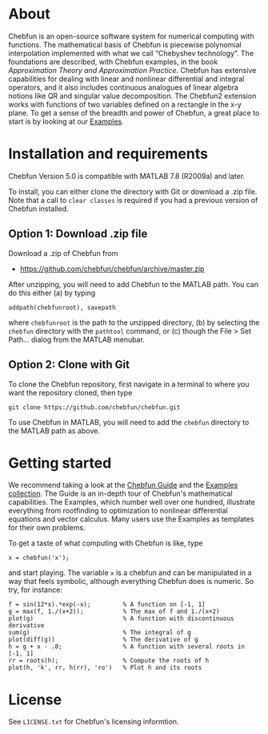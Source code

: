 About
=====

Chebfun is an open-source software system for numerical computing with
functions. The mathematical basis of Chebfun is piecewise polynomial
interpolation implemented with what we call “Chebyshev technology”. The
foundations are described, with Chebfun examples, in the book _Approximation
Theory and Approximation Practice_. Chebfun has extensive capabilities for
dealing with linear and nonlinear differential and integral operators, and it
also includes continuous analogues of linear algebra notions like QR and
singular value decomposition. The Chebfun2 extension works with functions of
two variables defined on a rectangle in the x-y plane. To get a sense of the
breadth and power of Chebfun, a great place to start is by looking at our
[Examples][1].


Installation and requirements
=============================

Chebfun Version 5.0 is compatible with MATLAB 7.8 (R2009a) and later.

To install, you can either clone the directory with Git or download a .zip
file. Note that a call to `clear classes` is required if you had a previous
version of Chebfun installed.

## Option 1: Download .zip file

Download a .zip of Chebfun from

- https://github.com/chebfun/chebfun/archive/master.zip

After unzipping, you will need to add Chebfun to the MATLAB path. You can do
this either (a) by typing
```
addpath(chebfunroot), savepath
```
where `chebfunroot` is the path to the unzipped directory, (b) by selecting the
`chebfun` directory with the `pathtool` command, or (c) though the File > Set
Path... dialog from the MATLAB menubar.

## Option 2: Clone with Git

To clone the Chebfun repository, first navigate in a terminal to where you
want the repository cloned, then type
```
git clone https://github.com/chebfun/chebfun.git
```
To use Chebfun in MATLAB, you will need to add the `chebfun` directory
to the MATLAB path as above.


Getting started
===============

We recommend taking a look at the [Chebfun Guide][2] and the [Examples
collection][1]. The Guide is an in-depth tour of Chebfun's mathematical
capabilities. The Examples, which number well over one hundred, illustrate
everything from rootfinding to optimization to nonlinear differential
equations and vector calculus. Many users use the Examples as templates for
their own problems.

To get a taste of what computing with Chebfun is like, type
```
x = chebfun('x');
```
and start playing. The variable `x` is a chebfun and can be manipulated in a
way that feels symbolic, although everything Chebfun does is numeric. So try,
for instance:
```
f = sin(12*x).*exp(-x);         % A function on [-1, 1]
g = max(f, 1./(x+2));           % The max of f and 1./(x+2)
plot(g)                         % A function with discontinuous derivative
sum(g)                          % The integral of g
plot(diff(g))                   % The derivative of g
h = g + x - .8;                 % A function with several roots in [-1, 1]
rr = roots(h);                  % Compute the roots of h
plot(h, 'k', rr, h(rr), 'ro')   % Plot h and its roots
```


License
=======

See `LICENSE.txt` for Chebfun's licensing informtion.



[1]: http://www.chebfun.org/examples/
[2]: http://www.chebfun.org/docs/guide/
